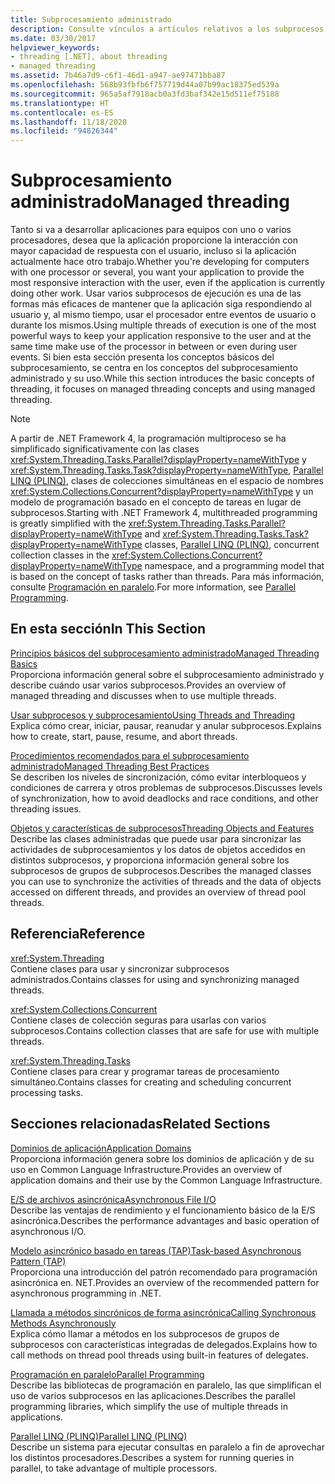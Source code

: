 ```yaml
---
title: Subprocesamiento administrado
description: Consulte vínculos a artículos relativos a los subprocesos administrados en .NET, con los aspectos básicos, los procedimientos recomendados, las características y los objetos de los subprocesos, otras páginas de referencia y mucho más.
ms.date: 03/30/2017
helpviewer_keywords:
- threading [.NET], about threading
- managed threading
ms.assetid: 7b46a7d9-c6f1-46d1-a947-ae97471bba87
ms.openlocfilehash: 568b93fbfb6f757719d44a07b99ac18375ed539a
ms.sourcegitcommit: 965a5af7918acb0a3fd3baf342e15d511ef75188
ms.translationtype: HT
ms.contentlocale: es-ES
ms.lasthandoff: 11/18/2020
ms.locfileid: "94826344"
---
```

# <a name="managed-threading"></a><span data-ttu-id="beef9-103">Subprocesamiento administrado</span><span class="sxs-lookup"><span data-stu-id="beef9-103">Managed threading</span></span>

<span data-ttu-id="beef9-104">Tanto si va a desarrollar aplicaciones para equipos con uno o varios procesadores, desea que la aplicación proporcione la interacción con mayor capacidad de respuesta con el usuario, incluso si la aplicación actualmente hace otro trabajo.</span><span class="sxs-lookup"><span data-stu-id="beef9-104">Whether you're developing for computers with one processor or several, you want your application to provide the most responsive interaction with the user, even if the application is currently doing other work.</span></span> <span data-ttu-id="beef9-105">Usar varios subprocesos de ejecución es una de las formas más eficaces de mantener que la aplicación siga respondiendo al usuario y, al mismo tiempo, usar el procesador entre eventos de usuario o durante los mismos.</span><span class="sxs-lookup"><span data-stu-id="beef9-105">Using multiple threads of execution is one of the most powerful ways to keep your application responsive to the user and at the same time make use of the processor in between or even during user events.</span></span> <span data-ttu-id="beef9-106">Si bien esta sección presenta los conceptos básicos del subprocesamiento, se centra en los conceptos del subprocesamiento administrado y su uso.</span><span class="sxs-lookup"><span data-stu-id="beef9-106">While this section introduces the basic concepts of threading, it focuses on managed threading concepts and using managed threading.</span></span>  
  
> [!NOTE]
> <span data-ttu-id="beef9-107">A partir de .NET Framework 4, la programación multiproceso se ha simplificado significativamente con las clases <xref:System.Threading.Tasks.Parallel?displayProperty=nameWithType> y <xref:System.Threading.Tasks.Task?displayProperty=nameWithType>, [Parallel LINQ (PLINQ)](../parallel-programming/introduction-to-plinq.md), clases de colecciones simultáneas en el espacio de nombres <xref:System.Collections.Concurrent?displayProperty=nameWithType> y un modelo de programación basado en el concepto de tareas en lugar de subprocesos.</span><span class="sxs-lookup"><span data-stu-id="beef9-107">Starting with .NET Framework 4, multithreaded programming is greatly simplified with the <xref:System.Threading.Tasks.Parallel?displayProperty=nameWithType> and <xref:System.Threading.Tasks.Task?displayProperty=nameWithType> classes, [Parallel LINQ (PLINQ)](../parallel-programming/introduction-to-plinq.md), concurrent collection classes in the <xref:System.Collections.Concurrent?displayProperty=nameWithType> namespace, and a programming model that is based on the concept of tasks rather than threads.</span></span> <span data-ttu-id="beef9-108">Para más información, consulte [Programación en paralelo](../parallel-programming/index.md).</span><span class="sxs-lookup"><span data-stu-id="beef9-108">For more information, see [Parallel Programming](../parallel-programming/index.md).</span></span>  
  
## <a name="in-this-section"></a><span data-ttu-id="beef9-109">En esta sección</span><span class="sxs-lookup"><span data-stu-id="beef9-109">In This Section</span></span>  
 [<span data-ttu-id="beef9-110">Principios básicos del subprocesamiento administrado</span><span class="sxs-lookup"><span data-stu-id="beef9-110">Managed Threading Basics</span></span>](managed-threading-basics.md)  
 <span data-ttu-id="beef9-111">Proporciona información general sobre el subprocesamiento administrado y describe cuándo usar varios subprocesos.</span><span class="sxs-lookup"><span data-stu-id="beef9-111">Provides an overview of managed threading and discusses when to use multiple threads.</span></span>  
  
 [<span data-ttu-id="beef9-112">Usar subprocesos y subprocesamiento</span><span class="sxs-lookup"><span data-stu-id="beef9-112">Using Threads and Threading</span></span>](using-threads-and-threading.md)  
 <span data-ttu-id="beef9-113">Explica cómo crear, iniciar, pausar, reanudar y anular subprocesos.</span><span class="sxs-lookup"><span data-stu-id="beef9-113">Explains how to create, start, pause, resume, and abort threads.</span></span>  
  
 [<span data-ttu-id="beef9-114">Procedimientos recomendados para el subprocesamiento administrado</span><span class="sxs-lookup"><span data-stu-id="beef9-114">Managed Threading Best Practices</span></span>](managed-threading-best-practices.md)  
 <span data-ttu-id="beef9-115">Se describen los niveles de sincronización, cómo evitar interbloqueos y condiciones de carrera y otros problemas de subprocesos.</span><span class="sxs-lookup"><span data-stu-id="beef9-115">Discusses levels of synchronization, how to avoid deadlocks and race conditions, and other threading issues.</span></span>  
  
 [<span data-ttu-id="beef9-116">Objetos y características de subprocesos</span><span class="sxs-lookup"><span data-stu-id="beef9-116">Threading Objects and Features</span></span>](threading-objects-and-features.md)  
 <span data-ttu-id="beef9-117">Describe las clases administradas que puede usar para sincronizar las actividades de subprocesamientos y los datos de objetos accedidos en distintos subprocesos, y proporciona información general sobre los subprocesos de grupos de subprocesos.</span><span class="sxs-lookup"><span data-stu-id="beef9-117">Describes the managed classes you can use to synchronize the activities of threads and the data of objects accessed on different threads, and provides an overview of thread pool threads.</span></span>  
  
## <a name="reference"></a><span data-ttu-id="beef9-118">Referencia</span><span class="sxs-lookup"><span data-stu-id="beef9-118">Reference</span></span>  
 <xref:System.Threading>  
 <span data-ttu-id="beef9-119">Contiene clases para usar y sincronizar subprocesos administrados.</span><span class="sxs-lookup"><span data-stu-id="beef9-119">Contains classes for using and synchronizing managed threads.</span></span>  
  
 <xref:System.Collections.Concurrent>  
 <span data-ttu-id="beef9-120">Contiene clases de colección seguras para usarlas con varios subprocesos.</span><span class="sxs-lookup"><span data-stu-id="beef9-120">Contains collection classes that are safe for use with multiple threads.</span></span>  
  
 <xref:System.Threading.Tasks>  
 <span data-ttu-id="beef9-121">Contiene clases para crear y programar tareas de procesamiento simultáneo.</span><span class="sxs-lookup"><span data-stu-id="beef9-121">Contains classes for creating and scheduling concurrent processing tasks.</span></span>  
  
## <a name="related-sections"></a><span data-ttu-id="beef9-122">Secciones relacionadas</span><span class="sxs-lookup"><span data-stu-id="beef9-122">Related Sections</span></span>  
 [<span data-ttu-id="beef9-123">Dominios de aplicación</span><span class="sxs-lookup"><span data-stu-id="beef9-123">Application Domains</span></span>](../../framework/app-domains/application-domains.md)  
 <span data-ttu-id="beef9-124">Proporciona información genera sobre los dominios de aplicación y de su uso en Common Language Infrastructure.</span><span class="sxs-lookup"><span data-stu-id="beef9-124">Provides an overview of application domains and their use by the Common Language Infrastructure.</span></span>  
  
 [<span data-ttu-id="beef9-125">E/S de archivos asincrónica</span><span class="sxs-lookup"><span data-stu-id="beef9-125">Asynchronous File I/O</span></span>](../io/asynchronous-file-i-o.md)  
 <span data-ttu-id="beef9-126">Describe las ventajas de rendimiento y el funcionamiento básico de la E/S asincrónica.</span><span class="sxs-lookup"><span data-stu-id="beef9-126">Describes the performance advantages and basic operation of asynchronous I/O.</span></span>  
  
 [<span data-ttu-id="beef9-127">Modelo asincrónico basado en tareas (TAP)</span><span class="sxs-lookup"><span data-stu-id="beef9-127">Task-based Asynchronous Pattern (TAP)</span></span>](../asynchronous-programming-patterns/task-based-asynchronous-pattern-tap.md)  
 <span data-ttu-id="beef9-128">Proporciona una introducción del patrón recomendado para programación asincrónica en. NET.</span><span class="sxs-lookup"><span data-stu-id="beef9-128">Provides an overview of the recommended pattern for asynchronous programming in .NET.</span></span>  
  
 [<span data-ttu-id="beef9-129">Llamada a métodos sincrónicos de forma asincrónica</span><span class="sxs-lookup"><span data-stu-id="beef9-129">Calling Synchronous Methods Asynchronously</span></span>](../asynchronous-programming-patterns/calling-synchronous-methods-asynchronously.md)  
 <span data-ttu-id="beef9-130">Explica cómo llamar a métodos en los subprocesos de grupos de subprocesos con características integradas de delegados.</span><span class="sxs-lookup"><span data-stu-id="beef9-130">Explains how to call methods on thread pool threads using built-in features of delegates.</span></span>  
  
 [<span data-ttu-id="beef9-131">Programación en paralelo</span><span class="sxs-lookup"><span data-stu-id="beef9-131">Parallel Programming</span></span>](../parallel-programming/index.md)  
 <span data-ttu-id="beef9-132">Describe las bibliotecas de programación en paralelo, las que simplifican el uso de varios subprocesos en las aplicaciones.</span><span class="sxs-lookup"><span data-stu-id="beef9-132">Describes the parallel programming libraries, which simplify the use of multiple threads in applications.</span></span>  
  
 [<span data-ttu-id="beef9-133">Parallel LINQ (PLINQ)</span><span class="sxs-lookup"><span data-stu-id="beef9-133">Parallel LINQ (PLINQ)</span></span>](../parallel-programming/introduction-to-plinq.md)  
 <span data-ttu-id="beef9-134">Describe un sistema para ejecutar consultas en paralelo a fin de aprovechar los distintos procesadores.</span><span class="sxs-lookup"><span data-stu-id="beef9-134">Describes a system for running queries in parallel, to take advantage of multiple processors.</span></span>
